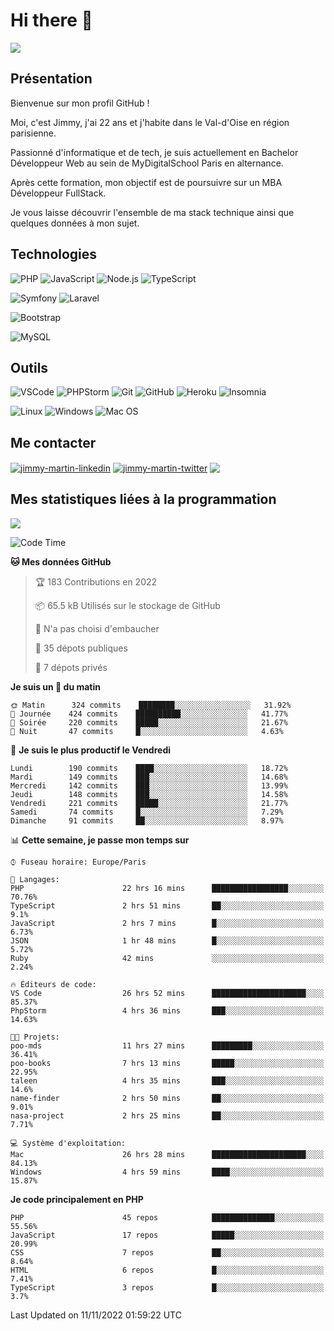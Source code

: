 # Hi there 👋

![](https://komarev.com/ghpvc/?username=jimmy-martin&color=1a1b27)

<!--
**jimmy-martin/jimmy-martin** is a ✨ _special_ ✨ repository because its `README.md` (this file) appears on your GitHub profile.

Here are some ideas to get you started:

- 🔭 I’m currently working on ...
- 🌱 I’m currently learning ...
- 👯 I’m looking to collaborate on ...
- 🤔 I’m looking for help with ...
- 💬 Ask me about ...
- 📫 How to reach me: ...
- 😄 Pronouns: ...
- ⚡ Fun fact: ...
-->

## Présentation

Bienvenue sur mon profil GitHub !

Moi, c'est Jimmy, j'ai 22 ans et j'habite dans le Val-d'Oise en région parisienne.

Passionné d'informatique et de tech, je suis actuellement en Bachelor Développeur Web au sein de MyDigitalSchool Paris en alternance.

Après cette formation, mon objectif est de poursuivre sur un MBA Développeur FullStack.

Je vous laisse découvrir l'ensemble de ma stack technique ainsi que quelques données à mon sujet.

## Technologies

<div>

![PHP](https://img.shields.io/badge/PHP-777BB4?style=for-the-badge&logo=php&logoColor=white) ![JavaScript](https://img.shields.io/badge/JavaScript-F7DF1E?style=for-the-badge&logo=javascript&logoColor=black) ![Node.js](https://img.shields.io/badge/Node.js-43853D?style=for-the-badge&logo=node.js&logoColor=white) ![TypeScript](https://img.shields.io/badge/TypeScript-007ACC?style=for-the-badge&logo=typescript&logoColor=white)

</div>
<div>

![Symfony](https://img.shields.io/badge/Symfony-092E20?style=for-the-badge&logo=symfony&logoColor=white) ![Laravel](https://img.shields.io/badge/Laravel-FF2D20?style=for-the-badge&logo=laravel&logoColor=white)

</div>
<div>

![Bootstrap](https://img.shields.io/badge/Bootstrap-563D7C?style=for-the-badge&logo=bootstrap&logoColor=white)

</div>
<div>

![MySQL](https://img.shields.io/badge/MySQL-4479A1?style=for-the-badge&logo=mysql&logoColor=white)

</div>

## Outils

![VSCode](https://img.shields.io/badge/VSCode-007ACC?style=for-the-badge&logo=visual-studio-code&logoColor=white)
![PHPStorm](http://img.shields.io/badge/-PHPStorm-181717?style=for-the-badge&logo=phpstorm&logoColor=white)
![Git](https://img.shields.io/badge/Git-E44C30?style=for-the-badge&logo=git&logoColor=white)
![GitHub](https://img.shields.io/badge/GitHub-100000?style=for-the-badge&logo=github&logoColor=white)
![Heroku](https://img.shields.io/badge/Heroku-6762a6?style=for-the-badge&logo=heroku&logoColor=white)
![Insomnia](https://img.shields.io/badge/Insomnia-5600cd?style=for-the-badge&logo=insomnia&logoColor=white)

![Linux](https://img.shields.io/badge/Linux-FCC624?style=for-the-badge&logo=linux&logoColor=white)
![Windows](https://img.shields.io/badge/Windows-0078D6?style=for-the-badge&logo=windows&logoColor=white)
![Mac OS](https://img.shields.io/badge/mac%20os-000000?style=for-the-badge&logo=apple&logoColor=white)

## Me contacter

<p>
<a href="https://www.linkedin.com/in/jimmy-martin-dev/" target="blank"><img align="center" src="https://img.shields.io/badge/-LinkedIn-0077B5?style=for-the-badge&logo=Linkedin&logoColor=white&link=https://www.linkedin.com/in/jimmy-martin-dev/" alt="jimmy-martin-linkedin"/></a>
<a href="https://twitter.com/jimmydev_" target="blank"><img align="center" src="https://img.shields.io/badge/-Twitter-1DA1F2?style=for-the-badge&logo=Twitter&logoColor=white&link=https://twitter.com/jimmydev_" alt="jimmy-martin-twitter"/></a>
 <a href="mailto:jimmy.martin952@gmail.com" target="blank"><img align="center" src="https://img.shields.io/badge/gmail-D14836?style=for-the-badge&logo=gmail&logoColor=white" /></a>
</p>

## Mes statistiques liées à la programmation

<a href="https://github-readme-stats.vercel.app/api/top-langs/?username=jimmy-martin&layout=compact">
  <img align="center" src="https://github-readme-stats.vercel.app/api/top-langs/?username=jimmy-martin&layout=compact"/>
</a>



<!--START_SECTION:waka-->
![Code Time](http://img.shields.io/badge/Code%20Time-1%2C282%20hrs%2050%20mins-blue)

**🐱 Mes données GitHub** 

> 🏆 183 Contributions en 2022
 > 
> 📦 65.5 kB Utilisés sur le stockage de GitHub 
 > 
> 🚫 N'a pas choisi d'embaucher
 > 
> 📜 35 dépots publiques 
 > 
> 🔑 7 dépots privés  
 > 
**Je suis un 🐤 du matin** 

```text
🌞 Matin      324 commits    ████████░░░░░░░░░░░░░░░░░   31.92% 
🌆 Journée    424 commits    ██████████░░░░░░░░░░░░░░░   41.77% 
🌃 Soirée     220 commits    █████░░░░░░░░░░░░░░░░░░░░   21.67% 
🌙 Nuit       47 commits     █░░░░░░░░░░░░░░░░░░░░░░░░   4.63%

```
📅 **Je suis le plus productif le Vendredi** 

```text
Lundi        190 commits    ████░░░░░░░░░░░░░░░░░░░░░   18.72% 
Mardi        149 commits    ███░░░░░░░░░░░░░░░░░░░░░░   14.68% 
Mercredi     142 commits    ███░░░░░░░░░░░░░░░░░░░░░░   13.99% 
Jeudi        148 commits    ███░░░░░░░░░░░░░░░░░░░░░░   14.58% 
Vendredi     221 commits    █████░░░░░░░░░░░░░░░░░░░░   21.77% 
Samedi       74 commits     █░░░░░░░░░░░░░░░░░░░░░░░░   7.29% 
Dimanche     91 commits     ██░░░░░░░░░░░░░░░░░░░░░░░   8.97%

```


📊 **Cette semaine, je passe mon temps sur** 

```text
⌚︎ Fuseau horaire: Europe/Paris

💬 Langages: 
PHP                      22 hrs 16 mins      █████████████████░░░░░░░░   70.76% 
TypeScript               2 hrs 51 mins       ██░░░░░░░░░░░░░░░░░░░░░░░   9.1% 
JavaScript               2 hrs 7 mins        █░░░░░░░░░░░░░░░░░░░░░░░░   6.73% 
JSON                     1 hr 48 mins        █░░░░░░░░░░░░░░░░░░░░░░░░   5.72% 
Ruby                     42 mins             ░░░░░░░░░░░░░░░░░░░░░░░░░   2.24%

🔥 Éditeurs de code: 
VS Code                  26 hrs 52 mins      █████████████████████░░░░   85.37% 
PhpStorm                 4 hrs 36 mins       ███░░░░░░░░░░░░░░░░░░░░░░   14.63%

🐱‍💻 Projets: 
poo-mds                  11 hrs 27 mins      █████████░░░░░░░░░░░░░░░░   36.41% 
poo-books                7 hrs 13 mins       █████░░░░░░░░░░░░░░░░░░░░   22.95% 
taleen                   4 hrs 35 mins       ███░░░░░░░░░░░░░░░░░░░░░░   14.6% 
name-finder              2 hrs 50 mins       ██░░░░░░░░░░░░░░░░░░░░░░░   9.01% 
nasa-project             2 hrs 25 mins       ██░░░░░░░░░░░░░░░░░░░░░░░   7.71%

💻 Système d'exploitation: 
Mac                      26 hrs 28 mins      █████████████████████░░░░   84.13% 
Windows                  4 hrs 59 mins       ████░░░░░░░░░░░░░░░░░░░░░   15.87%

```

**Je code principalement en PHP** 

```text
PHP                      45 repos            ██████████████░░░░░░░░░░░   55.56% 
JavaScript               17 repos            █████░░░░░░░░░░░░░░░░░░░░   20.99% 
CSS                      7 repos             ██░░░░░░░░░░░░░░░░░░░░░░░   8.64% 
HTML                     6 repos             █░░░░░░░░░░░░░░░░░░░░░░░░   7.41% 
TypeScript               3 repos             █░░░░░░░░░░░░░░░░░░░░░░░░   3.7%

```



 Last Updated on 11/11/2022 01:59:22 UTC
<!--END_SECTION:waka-->


